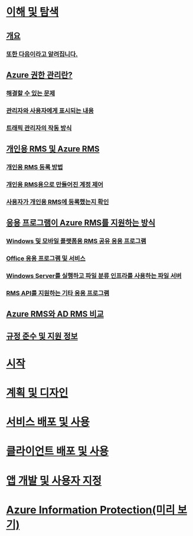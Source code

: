 # [이해 및 탐색](azure-rights-management.md)
## [개요](azure-rights-management.md)
### [또한 다음이라고 알려집니다.](azure-rms-aka.md)
## [Azure 권한 관리란?](what-is-azure-rms.md)
### [해결할 수 있는 문제](azure-rms-problems-it-solves.md)
### [관리자와 사용자에게 표시되는 내용](what-admins-users-see.md)
### [트래픽 관리자의 작동 방식](how-does-it-work.md)
## [개인용 RMS 및 Azure RMS](rms-for-individuals.md)
### [개인용 RMS 등록 방법](rms-for-individuals-user-sign-up.md)
### [개인용 RMS용으로 만들어진 계정 제어](rms-for-individuals-take-control.md)
### [사용자가 개인용 RMS에 등록했는지 확인](rms-for-individuals-identify-sign-up.md)
## [응용 프로그램이 Azure RMS를 지원하는 방식](applications-support.md)
### [Windows 및 모바일 플랫폼용 RMS 공유 응용 프로그램](sharing-app-support.md)
### [Office 응용 프로그램 및 서비스](office-apps-services-support.md)
### [Windows Server를 실행하고 파일 분류 인프라를 사용하는 파일 서버](file-server-support.md)
### [RMS API를 지원하는 기타 응용 프로그램](api-support.md)
## [Azure RMS와 AD RMS 비교](compare-azure-rms-ad-rms.md)
## [규정 준수 및 지원 정보](compliance.md)
# [시작](/rights-management/get-started/requirements-azure-rms)
# [계획 및 디자인](/rights-management/plan-design/deployment-roadmap)
# [서비스 배포 및 사용](/rights-management/deploy-use/activate-service)
# [클라이언트 배포 및 사용](/rights-management/rms-client/use-client)
# [앱 개발 및 사용자 지정](/rights-management/develop/developers-guide)
# [Azure Information Protection(미리 보기)](/rights-management/information-protection/what-is-information-protection)


<!--HONumber=Sep16_HO2-->


